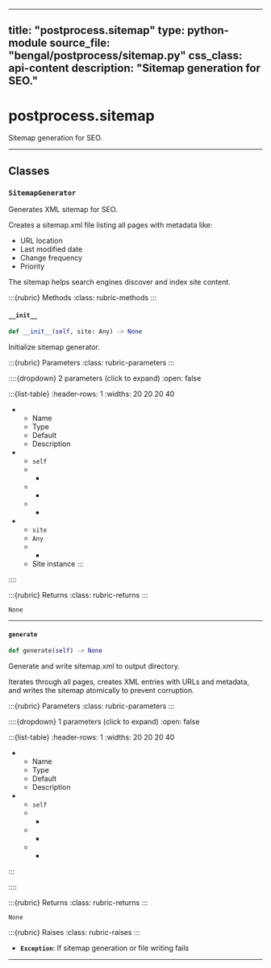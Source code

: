 
---
title: "postprocess.sitemap"
type: python-module
source_file: "bengal/postprocess/sitemap.py"
css_class: api-content
description: "Sitemap generation for SEO."
---

# postprocess.sitemap

Sitemap generation for SEO.

---

## Classes

### `SitemapGenerator`


Generates XML sitemap for SEO.

Creates a sitemap.xml file listing all pages with metadata like:
- URL location
- Last modified date
- Change frequency
- Priority

The sitemap helps search engines discover and index site content.




:::{rubric} Methods
:class: rubric-methods
:::
#### `__init__`
```python
def __init__(self, site: Any) -> None
```

Initialize sitemap generator.



:::{rubric} Parameters
:class: rubric-parameters
:::

::::{dropdown} 2 parameters (click to expand)
:open: false

:::{list-table}
:header-rows: 1
:widths: 20 20 20 40

* - Name
  - Type
  - Default
  - Description
* - `self`
  - -
  - -
  - -
* - `site`
  - `Any`
  - -
  - Site instance
:::

::::

:::{rubric} Returns
:class: rubric-returns
:::

`None`




---
#### `generate`
```python
def generate(self) -> None
```

Generate and write sitemap.xml to output directory.

Iterates through all pages, creates XML entries with URLs and metadata,
and writes the sitemap atomically to prevent corruption.



:::{rubric} Parameters
:class: rubric-parameters
:::

::::{dropdown} 1 parameters (click to expand)
:open: false

:::{list-table}
:header-rows: 1
:widths: 20 20 20 40

* - Name
  - Type
  - Default
  - Description
* - `self`
  - -
  - -
  - -
:::

::::

:::{rubric} Returns
:class: rubric-returns
:::

`None`

:::{rubric} Raises
:class: rubric-raises
:::
- **`Exception`**: If sitemap generation or file writing fails



---
